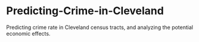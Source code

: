 # Predicting-Crime-in-Cleveland
Predicting crime rate in Cleveland census tracts, and analyzing the potential economic effects.
